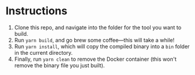 # Instructions

1. Clone this repo, and navigate into the folder for the tool you want to build.
1. Run `yarn build`, and go brew some coffee—this will take a while!
1. Run `yarn install`, which will copy the compiled binary into a `bin` folder in the current directory.
1. Finally, run `yarn clean` to remove the Docker container (this won't remove the binary file you just built).
